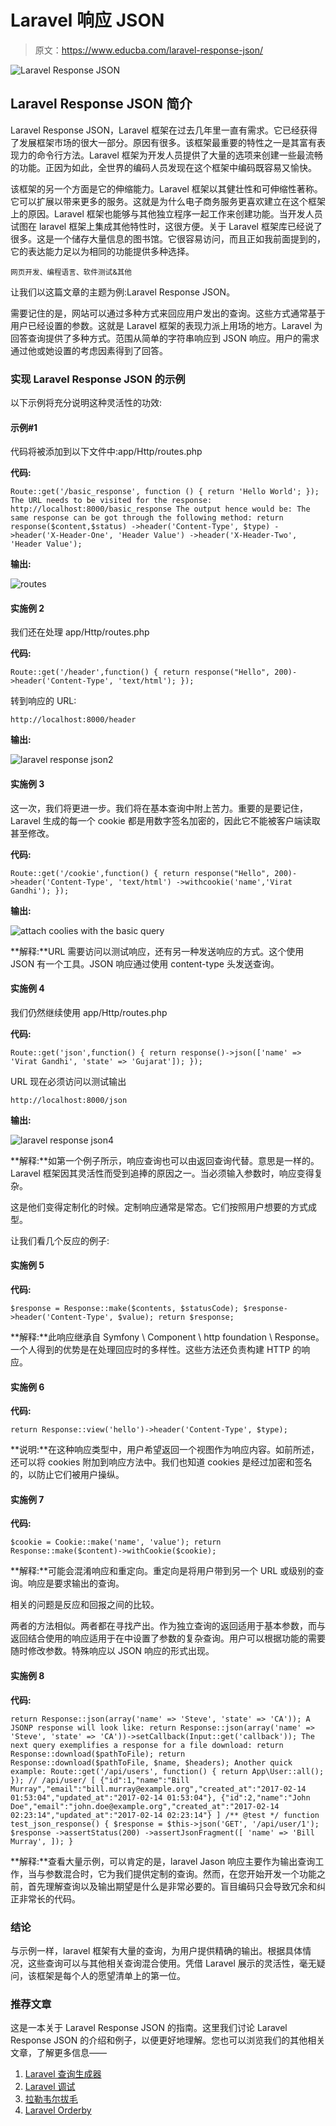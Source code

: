 # Laravel 响应 JSON

> 原文：<https://www.educba.com/laravel-response-json/>

![Laravel Response JSON](img/602da83529abc141a6563e6d64ee4236.png)



## Laravel Response JSON 简介

Laravel Response JSON，Laravel 框架在过去几年里一直有需求。它已经获得了发展框架市场的很大一部分。原因有很多。该框架最重要的特性之一是其富有表现力的命令行方法。Laravel 框架为开发人员提供了大量的选项来创建一些最流畅的功能。正因为如此，全世界的编码人员发现在这个框架中编码既容易又愉快。

该框架的另一个方面是它的伸缩能力。Laravel 框架以其健壮性和可伸缩性著称。它可以扩展以带来更多的服务。这就是为什么电子商务服务更喜欢建立在这个框架上的原因。Laravel 框架也能够与其他独立程序一起工作来创建功能。当开发人员试图在 laravel 框架上集成其他特性时，这很方便。关于 Laravel 框架库已经说了很多。这是一个储存大量信息的图书馆。它很容易访问，而且正如我前面提到的，它的表达能力足以为相同的功能提供多种选择。

<small>网页开发、编程语言、软件测试&其他</small>

让我们以这篇文章的主题为例:Laravel Response JSON。

需要记住的是，网站可以通过多种方式来回应用户发出的查询。这些方式通常基于用户已经设置的参数。这就是 Laravel 框架的表现力派上用场的地方。Laravel 为回答查询提供了多种方式。范围从简单的字符串响应到 JSON 响应。用户的需求通过他或她设置的考虑因素得到了回答。

### 实现 Laravel Response JSON 的示例

以下示例将充分说明这种灵活性的功效:

#### 示例#1

代码将被添加到以下文件中:app/Http/routes.php

**代码:**

`Route::get('/basic_response', function () {
return 'Hello World';
});
The URL needs to be visited for the response:
http://localhost:8000/basic_response
The output hence would be:
The same response can be got through the following method:
return response($content,$status)
->header('Content-Type', $type)
->header('X-Header-One', 'Header Value')
->header('X-Header-Two', 'Header Value');`

**输出:**

![routes](img/e95fa0259ce2b8d2bc47837d9edd4147.png)



#### 实施例 2

我们还在处理 app/Http/routes.php

**代码:**

`Route::get('/header',function() {
return response("Hello", 200)->header('Content-Type', 'text/html');
});`

转到响应的 URL:

`http://localhost:8000/header`

**输出:**

![laravel response json2](img/8d492b73ff31fc3fe7b6545aae845e6b.png)



#### 实施例 3

这一次，我们将更进一步。我们将在基本查询中附上苦力。重要的是要记住，Laravel 生成的每一个 cookie 都是用数字签名加密的，因此它不能被客户端读取甚至修改。

**代码:**

`Route::get('/cookie',function() {
return response("Hello", 200)->header('Content-Type', 'text/html')
->withcookie('name','Virat Gandhi');
});`

**输出:**

![attach coolies with the basic query](img/1a2c0c6ab5e4844a2022e5615011d912.png)



**解释:**URL 需要访问以测试响应，还有另一种发送响应的方式。这个使用 JSON 有一个工具。JSON 响应通过使用 content-type 头发送查询。

#### 实施例 4

我们仍然继续使用 app/Http/routes.php

**代码:**

`Route::get('json',function() {
return response()->json(['name' => 'Virat Gandhi', 'state' => 'Gujarat']);
});`

URL 现在必须访问以测试输出

`http://localhost:8000/json`

**输出:**

![laravel response json4](img/8cbc5b560c6b108ee7ae955677cc92d4.png)



**解释:**如第一个例子所示，响应查询也可以由返回查询代替。意思是一样的。Laravel 框架因其灵活性而受到追捧的原因之一。当必须输入参数时，响应变得复杂。

这是他们变得定制化的时候。定制响应通常是常态。它们按照用户想要的方式成型。

让我们看几个反应的例子:

#### 实施例 5

**代码:**

`$response = Response::make($contents, $statusCode);
$response->header('Content-Type', $value);
return $response;`

**解释:**此响应继承自 Symfony \ Component \ http foundation \ Response。一个人得到的优势是在处理回应时的多样性。这些方法还负责构建 HTTP 的响应。

#### 实施例 6

**代码:**

`return Response::view('hello')->header('Content-Type', $type);`

**说明:**在这种响应类型中，用户希望返回一个视图作为响应内容。如前所述，还可以将 cookies 附加到响应方法中。我们也知道 cookies 是经过加密和签名的，以防止它们被用户操纵。

#### 实施例 7

**代码:**

`$cookie = Cookie::make('name', 'value');
return Response::make($content)->withCookie($cookie);`

**解释:**可能会混淆响应和重定向。重定向是将用户带到另一个 URL 或级别的查询。响应是要求输出的查询。

相关的问题是反应和回报之间的比较。

两者的方法相似。两者都在寻找产出。作为独立查询的返回适用于基本参数，而与返回结合使用的响应适用于在中设置了参数的复杂查询。用户可以根据功能的需要随时修改参数。特殊响应以 JSON 响应的形式出现。

#### 实施例 8

**代码:**

`return Response::json(array('name' => 'Steve', 'state' => 'CA'));
A JSONP response will look like:
return Response::json(array('name' => 'Steve', 'state' => 'CA'))->setCallback(Input::get('callback'));
The next query exemplifies a response for a file download:
return Response::download($pathToFile);
return Response::download($pathToFile, $name, $headers);
Another quick example:
Route::get('/api/users', function() {
return App\User::all();
});
// /api/user/
[
{"id":1,"name":"Bill Murray","email":"bill.murray@example.org","created_at":"2017-02-14 01:53:04","updated_at":"2017-02-14 01:53:04"},
{"id":2,"name":"John Doe","email":"john.doe@example.org","created_at":"2017-02-14 02:23:14","updated_at":"2017-02-14 02:23:14"}
] /** @test */
function test_json_response()
{
$response = $this->json('GET', '/api/user/1');
$response
->assertStatus(200)
->assertJsonFragment([
'name' => 'Bill Murray',
]);
}`

**解释:**查看大量示例，可以肯定的是，laravel Jason 响应主要作为输出查询工作，当与参数混合时，它为我们提供定制的查询。然而，在您开始开发一个功能之前，首先理解查询以及输出期望是什么是非常必要的。盲目编码只会导致冗余和纠正非常长的代码。

### 结论

与示例一样，laravel 框架有大量的查询，为用户提供精确的输出。根据具体情况，这些查询可以与其他相关查询混合使用。凭借 Laravel 展示的灵活性，毫无疑问，该框架是每个人的愿望清单上的第一位。

### 推荐文章

这是一本关于 Laravel Response JSON 的指南。这里我们讨论 Laravel Response JSON 的介绍和例子，以便更好地理解。您也可以浏览我们的其他相关文章，了解更多信息——

1.  [Laravel 查询生成器](https://www.educba.com/laravel-query-builder/)
2.  [Laravel 调试](https://www.educba.com/laravel-debug/)
3.  [拉勒韦尔拔毛](https://www.educba.com/laravel-pluck/)
4.  [Laravel Orderby](https://www.educba.com/laravel-orderby/)





